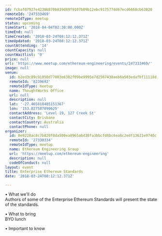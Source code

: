 ```yaml
---
id: fcbaf07927e4230b870b839d89f9107b09b12ebc917577dd67ecd6660cb63020
remoteId: '247333469'
remoteIdType: meetup
status: upcoming
timeStart: '2018-04-04T02:30:00.000Z'
timeEnd: null
timeCreated: '2018-03-24T08:12:12.371Z'
timeUpdated: '2018-03-24T08:12:12.371Z'
countAttending: '14'
countCapacity: null
countWaitlist: '0'
price: null
url: 'https://www.meetup.com/ethereum-engineering/events/247333469/'
image: null
venue:
  id: b2ed3c89c91050d77803e6382f09be9995e7d2567438aeb6a503edafbf11118d
  remoteId: '8239692'
  remoteIdType: meetup
  name: ThoughtWorks Office
  url: null
  description: null
  lat: '-27.465818405151367'
  lon: '153.027587890625'
  contactAddress: 'Level 19, 127 Creek St'
  contactCity: Brisbane
  contactCountry: Australia
  contactPhone: null
organizer:
  id: 0e9228ac8c7b820f0da500ea8965abd38fa3bbcfd8bc6ea8c2edf13621e9740c
  remoteId: '27330334'
  remoteIdType: meetup
  name: Ethereum Engineering Group
  url: 'https://meetup.com/ethereum-engineering'
  description: null
  codeOfConduct: null
layout: event
title: Enterprise Ethereum Standards
date: '2018-03-24T08:12:12.371Z'

---
```

<p>• What we'll do<br/>Authors of some of the Enterprise Ethereum Standards will present the state of the standards.</p> <p>• What to bring<br/>BYO lunch</p> <p>• Important to know</p>

